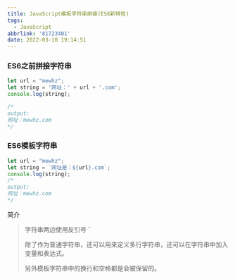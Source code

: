 ```yaml
---
title: JavaScript模板字符串拼接(ES6新特性)
tags:
  - JavaScript
abbrlink: '81723401'
date: 2022-03-10 19:14:51
---
```




### ES6之前拼接字符串

```javascript
let url = "mewhz";
let string = '网址：' + url + '.com';
console.log(string);

/*
output:
网址：mewhz.com
*/
```

### ES6模板字符串

```javascript
let url = "mewhz";
let string = `网址是：${url}.com`;
console.log(string);
/*
output:
网址：mewhz.com
*/
```



简介

>字符串两边使用反引号 **`**
>
>除了作为普通字符串，还可以用来定义多行字符串，还可以在字符串中加入变量和表达式。
>
>另外模板字符串中的换行和空格都是会被保留的。
